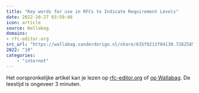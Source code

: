 ```yaml
---
title: "Key words for use in RFCs to Indicate Requirement Levels"
date: 2022-10-27 03:59:48
icon: article
source: Wallabag
domains:
- rfc-editor.org
src_url: "https://wallabag.sanderdorigo.nl/share/635f0212f04130.72825855"
2022: "10"
categories:
    - "internet"
---
```

Het oorspronkelijke artikel kan je lezen op [rfc-editor.org](https://www.rfc-editor.org/rfc/rfc2119) of [op Wallabag](https://wallabag.sanderdorigo.nl/share/635f0212f04130.72825855). De leestijd is ongeveer 3 minuten.